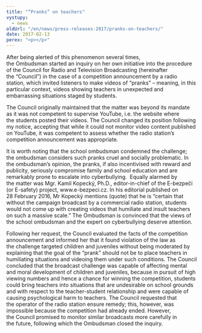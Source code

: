```yaml
---
title: "“Pranks” on teachers"
vystupy:
  - news
oldUrl: "/en/news/press-releases-2017/pranks-on-teachers/"
date: 2017-02-13
perex: "<p></p>"
---
```


<!-- imported from the old website -->

<p>After being alerted of this phenomenon several times, the Ombudsman started an inquiry on her own initiative into the procedure of the Council for Radio and Television Broadcasting (hereinafter the “Council”) in the case of a competition announcement by a radio station, which invited listeners to make videos of “pranks” – meaning, in this particular context, videos showing teachers in unexpected and embarrassing situations staged by students.</p> <p>The Council originally maintained that the matter was beyond its mandate as it was not competent to supervise YouTube, i.e. the website where the students posted their videos. The Council changed its position following my notice, accepting that while it could not monitor video content published on YouTube, it was competent to assess whether the radio station’s competition announcement was appropriate.</p> <p>It is worth noting that the school ombudsman condemned the challenge; the ombudsman considers such pranks cruel and socially problematic. In the ombudsman’s opinion, the pranks, if also incentivised with reward and publicity, seriously compromise family and school education and are remarkably prone to escalate into cyberbullying.  Equally alarmed by the matter was Mgr. Kamil Kopecký, Ph.D., editor-in-chief of the E-bezpečí (or E-safety) project, www.e-bezpeci.cz. In his editorial published on 28 February 2016, Mr Kopecký mentions (quote) that he is “certain that without the campaign broadcast by a commercial radio station, students would not come up with creating videos that humiliate and insult teachers on such a massive scale.” The Ombudsman is convinced that the views of the school ombudsman and the expert on cyberbullying deserve attention. </p><p> Following her request, the Council evaluated the facts of the competition announcement and informed her that it found violation of the law as the challenge targeted children and juveniles without being moderated by explaining that the goal of the “prank” should not be to place teachers in humiliating situations and videoing them under such conditions. The Council concluded that the broadcast challenge was capable of affecting mental and moral development of children and juveniles, because in pursuit of high viewing numbers and hence a chance for winning the competition, students could bring teachers into situations that are undesirable on school grounds and with respect to the teacher-student relationship and were capable of causing psychological harm to teachers. The Council requested that the operator of the radio station ensure remedy; this, however, was impossible because the competition had already ended. However, the Council promised to monitor similar broadcasts more carefully in the future, following which the Ombudsman closed the inquiry.</p>
